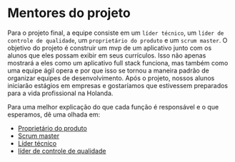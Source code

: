 # Mentores do projeto

Para o projeto final, a equipe consiste em um `líder técnico`, um `líder de controle de qualidade`, um `proprietário do produto` e um `scrum master`. O objetivo do projeto é construir um mvp de um aplicativo junto com os alunos que eles possam exibir em seus currículos. Isso não apenas mostrará a eles como um aplicativo full stack funciona, mas também como uma equipe ágil opera e por que isso se tornou a maneira padrão de organizar equipes de desenvolvimento. Após o projeto, nossos alunos iniciarão estágios em empresas e gostaríamos que estivessem preparados para a vida profissional na Holanda.

Para uma melhor explicação do que cada função é responsável e o que esperamos, dê uma olhada em:

- [Proprietário do produto](./PRODUCT_OWNER.md)
- [Scrum master](./SCRUM_MASTER.md)
- [Líder técnico](./TECH_LEAD.md)
- [líder de controle de qualidade](./QA_LOAD.md)
